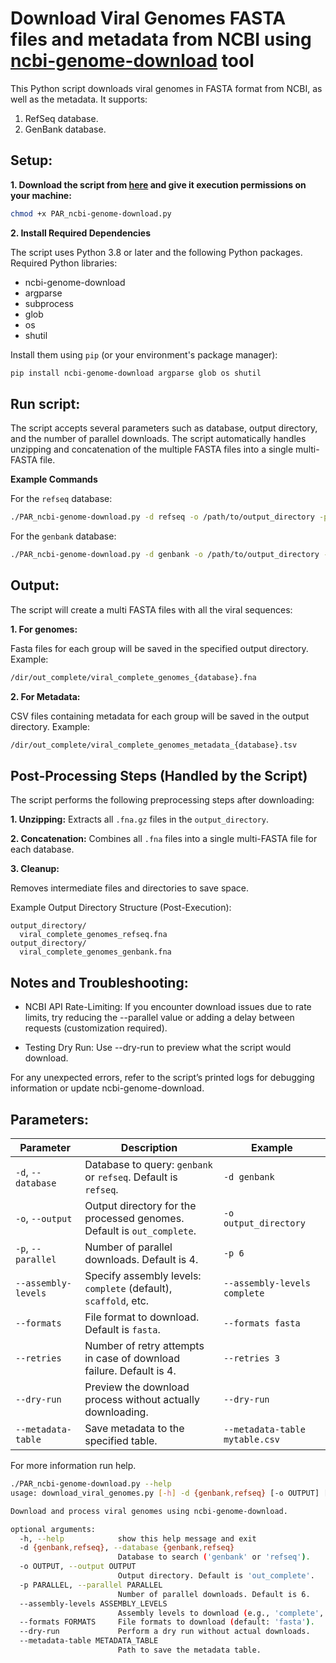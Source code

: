 # Download Viral Genomes FASTA files and metadata from NCBI using [ncbi-genome-download](https://github.com/kblin/ncbi-genome-download) tool

This Python script downloads viral genomes in FASTA format from NCBI, as well as the metadata. It supports:
1. RefSeq database.
2. GenBank database.

## **Setup:**

**1. Download the script from [here](https://github.com/agudeloromero/Download_fasta_NCBI/blob/main/ViralGenomes_ncbi-genome-download/PAR_ncbi-genome-download.py) and give it execution permissions on your machine:**
```bash
chmod +x PAR_ncbi-genome-download.py
```

**2. Install Required Dependencies**

The script uses Python 3.8 or later and the following Python packages. Required Python libraries:
* ncbi-genome-download
* argparse
* subprocess
* glob
* os
* shutil

Install them using `pip` (or your environment's package manager):
``` bash
pip install ncbi-genome-download argparse glob os shutil
```

## **Run script:**

The script accepts several parameters such as database, output directory, and the number of parallel downloads. The script automatically handles unzipping and concatenation of the multiple FASTA files into a single multi-FASTA file.

**Example Commands**

For the `refseq` database:
```bash
./PAR_ncbi-genome-download.py -d refseq -o /path/to/output_directory -p 6
```

For the `genbank` database:
```bash
./PAR_ncbi-genome-download.py -d genbank -o /path/to/output_directory -p 6
```

## **Output:**

The script will create a multi FASTA files with all the viral sequences:

**1. For genomes:**

Fasta files for each group will be saved in the specified output directory. Example:
```bash
/dir/out_complete/viral_complete_genomes_{database}.fna
```

**2. For Metadata:**

CSV files containing metadata for each group will be saved in the output directory. Example:
```bash
/dir/out_complete/viral_complete_genomes_metadata_{database}.tsv
```

## **Post-Processing Steps (Handled by the Script)**

The script performs the following preprocessing steps after downloading:

**1. Unzipping:**
Extracts all `.fna.gz` files in the `output_directory`.

**2. Concatenation:**
Combines all `.fna` files into a single multi-FASTA file for each database.

**3. Cleanup:**

Removes intermediate files and directories to save space.

Example Output Directory Structure (Post-Execution):
```
output_directory/
  viral_complete_genomes_refseq.fna
output_directory/
  viral_complete_genomes_genbank.fna
```

## **Notes and Troubleshooting:**

* NCBI API Rate-Limiting: If you encounter download issues due to rate limits, try reducing the --parallel value or adding a delay between requests (customization required).

* Testing Dry Run: Use --dry-run to preview what the script would download.

For any unexpected errors, refer to the script’s printed logs for debugging information or update ncbi-genome-download.


## **Parameters:**

| **Parameter**         | **Description**                                                                                 | **Example**               |
|------------------------|-------------------------------------------------------------------------------------------------|---------------------------|
| `-d`, `--database`     | Database to query: `genbank` or `refseq`. Default is `refseq`.                                  | `-d genbank`              |
| `-o`, `--output`       | Output directory for the processed genomes. Default is `out_complete`.                         | `-o output_directory`     |
| `-p`, `--parallel`     | Number of parallel downloads. Default is 4.                                                    | `-p 6`                    |
| `--assembly-levels`    | Specify assembly levels: `complete` (default), `scaffold`, etc.                                | `--assembly-levels complete` |
| `--formats`            | File format to download. Default is `fasta`.                                                   | `--formats fasta`         |
| `--retries`            | Number of retry attempts in case of download failure. Default is 4.                            | `--retries 3`             |
| `--dry-run`            | Preview the download process without actually downloading.                                      | `--dry-run`               |
| `--metadata-table`     | Save metadata to the specified table.                                                          | `--metadata-table mytable.csv` |

For more information run help.
```bash
./PAR_ncbi-genome-download.py --help
usage: download_viral_genomes.py [-h] -d {genbank,refseq} [-o OUTPUT] [-p PARALLEL] [--assembly-levels ASSEMBLY_LEVELS] [--formats FORMATS] [--dry-run] [--metadata-table METADATA_TABLE]

Download and process viral genomes using ncbi-genome-download.

optional arguments:
  -h, --help            show this help message and exit
  -d {genbank,refseq}, --database {genbank,refseq}
                        Database to search ('genbank' or 'refseq').
  -o OUTPUT, --output OUTPUT
                        Output directory. Default is 'out_complete'.
  -p PARALLEL, --parallel PARALLEL
                        Number of parallel downloads. Default is 6.
  --assembly-levels ASSEMBLY_LEVELS
                        Assembly levels to download (e.g., 'complete', 'scaffold'). Default is 'complete'.
  --formats FORMATS     File formats to download (default: 'fasta').
  --dry-run             Perform a dry run without actual downloads.
  --metadata-table METADATA_TABLE
                        Path to save the metadata table.
```

